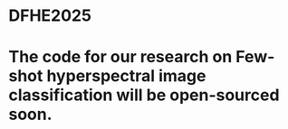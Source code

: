 # DFHE2025

# The code for our research on Few-shot hyperspectral image classification will be open-sourced soon.
